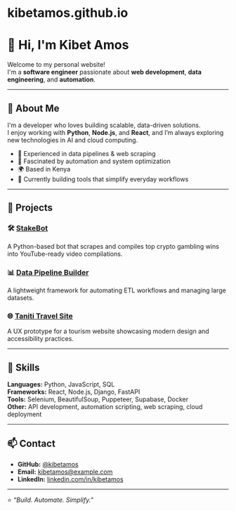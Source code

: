 # kibetamos.github.io
# 👋 Hi, I'm Kibet Amos

Welcome to my personal website!  
I'm a **software engineer** passionate about **web development**, **data engineering**, and **automation**.

---

## 🚀 About Me
I'm a developer who loves building scalable, data-driven solutions.  
I enjoy working with **Python**, **Node.js**, and **React**, and I’m always exploring new technologies in AI and cloud computing.

- 🧩 Experienced in data pipelines & web scraping  
- 🧠 Fascinated by automation and system optimization  
- 🌍 Based in Kenya  
- 🎯 Currently building tools that simplify everyday workflows  

---

## 💼 Projects

### 🛠 [StakeBot](https://github.com/kibetamos/stakebot)
A Python-based bot that scrapes and compiles top crypto gambling wins into YouTube-ready video compilations.

### 📊 [Data Pipeline Builder](https://github.com/kibetamos/data-pipeline-builder)
A lightweight framework for automating ETL workflows and managing large datasets.

### 🌐 [Taniti Travel Site](https://taniti-one.vercel.app/)
A UX prototype for a tourism website showcasing modern design and accessibility practices.

---

## 🧰 Skills
**Languages:** Python, JavaScript, SQL  
**Frameworks:** React, Node.js, Django, FastAPI  
**Tools:** Selenium, BeautifulSoup, Puppeteer, Supabase, Docker  
**Other:** API development, automation scripting, web scraping, cloud deployment

---

## 📫 Contact
- **GitHub:** [@kibetamos](https://github.com/kibetamos)  
- **Email:** kibetamos@example.com  
- **LinkedIn:** [linkedin.com/in/kibetamos](https://linkedin.com/in/kibetamos)

---

⭐ *“Build. Automate. Simplify.”*
